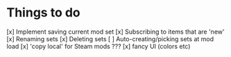 # Things to do

[x] Implement saving current mod set
[x] Subscribing to items that are 'new'
[x] Renaming sets
[x] Deleting sets
[ ] Auto-creating/picking sets at mod load
[x] 'copy local' for Steam mods ???
[x] fancy UI (colors etc)
